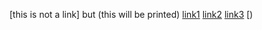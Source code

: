 [this is not a link] but (this will be printed)
[link1](https://google.com)
[link2](some-page.html)
[link3](https://a.com)
[)